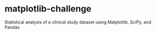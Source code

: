 # matplotlib-challenge
Statistical analysis of a clinical study dataset using Matplotlib, SciPy, and Pandas
